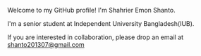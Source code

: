 Welcome to my GitHub profile! I'm Shahrier Emon Shanto.

I'm a senior student at Independent University Bangladesh(IUB).

If you are interested in collaboration, please drop an email at shanto201307@gmail.com
